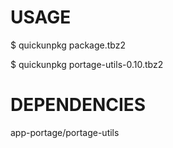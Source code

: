 USAGE
=====

$ quickunpkg package.tbz2

$ quickunpkg portage-utils-0.10.tbz2

DEPENDENCIES
============

app-portage/portage-utils
